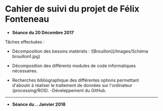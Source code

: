 # Cahier de suivi du projet de Félix Fonteneau


- **Séance du 20 Décembre 2017**

Tâches effectuées :
- Décomposition des besoins matériels : ![Brouillon](/Images/Schéma brouillon1.jpg)

- Décomposition des différents modules de code informatiques nécessaires.
- Recherches bibliographique des différentes options permettant d'aboutir à réaliser le traitement de données sur l'ordinateur (processing/ROS).
-Déveleppement du GitHub.
***

- **Séance du .. Janvier 2018**
